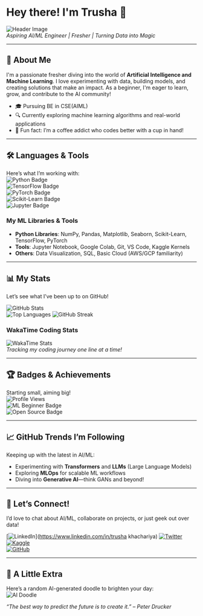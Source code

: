 # Hey there! I'm Trusha 👋

![Header Image](https://via.placeholder.com/1200x300.png?text=AI+and+ML+Enthusiast)  
*Aspiring AI/ML Engineer | Fresher | Turning Data into Magic*

---

## 🌟 About Me
I'm a passionate fresher diving into the world of **Artificial Intelligence and Machine Learning**. I love experimenting with data, building models, and creating solutions that make an impact. As a beginner, I'm eager to learn, grow, and contribute to the AI community!

- 🎓 Pursuing BE in CSE(AIML) 
- 🔍 Currently exploring machine learning algorithms and real-world applications  
- 🌱 Fun fact: I’m a coffee addict who codes better with a cup in hand!  

---

## 🛠️ Languages & Tools
Here’s what I’m working with:  
<img src="https://img.shields.io/badge/Python-3776AB?style=flat-square&logo=python&logoColor=white" alt="Python Badge"/>  
<img src="https://img.shields.io/badge/TensorFlow-FF6F00?style=flat-square&logo=tensorflow&logoColor=white" alt="TensorFlow Badge"/>  
<img src="https://img.shields.io/badge/PyTorch-EE4C2C?style=flat-square&logo=pytorch&logoColor=white" alt="PyTorch Badge"/>  
<img src="https://img.shields.io/badge/Scikit--Learn-F7931E?style=flat-square&logo=scikit-learn&logoColor=white" alt="Scikit-Learn Badge"/>  
<img src="https://img.shields.io/badge/Jupyter-F37626?style=flat-square&logo=jupyter&logoColor=white" alt="Jupyter Badge"/>  

### My ML Libraries & Tools  
- **Python Libraries**: NumPy, Pandas, Matplotlib, Seaborn, Scikit-Learn, TensorFlow, PyTorch  
- **Tools**: Jupyter Notebook, Google Colab, Git, VS Code, Kaggle Kernels  
- **Others**: Data Visualization, SQL, Basic Cloud (AWS/GCP familiarity)  

---

## 📊 My Stats
Let’s see what I’ve been up to on GitHub!  

![GitHub Stats](https://github-readme-stats.vercel.app/api?username=https://github.com/Trusha-7Span&show_icons=true&theme=radical&hide_border=true)  
![Top Languages](https://github-readme-stats.vercel.app/api/top-langs/?username=[[YourGitHubUsername]](https://github.com/Trusha-7Span)&layout=compact&theme=radical&hide_border=true)  
![GitHub Streak](https://github-readme-streak-stats.herokuapp.com/?user=[[YourGitHubUsername]](https://github.com/Trusha-7Span)&theme=radical&hide_border=true)  

### WakaTime Coding Stats  
![WakaTime Stats](https://github-readme-stats.vercel.app/api/wakatime?username=[YourWakaTimeUsername]&theme=radical&hide_border=true)  
*Tracking my coding journey one line at a time!*

---

## 🏆 Badges & Achievements
Starting small, aiming big!  
![Profile Views](https://komarev.com/ghpvc/?username=https://github.com/Trusha-7Span&color=blueviolet)  
<img src="https://img.shields.io/badge/ML%20Beginner-Exploring-orange?style=flat-square" alt="ML Beginner Badge"/>  
<img src="https://img.shields.io/badge/Open%20Source-Learner-green?style=flat-square" alt="Open Source Badge"/>  

---



## 📈 GitHub Trends I’m Following
Keeping up with the latest in AI/ML:  
- Experimenting with **Transformers** and **LLMs** (Large Language Models)  
- Exploring **MLOps** for scalable ML workflows  
- Diving into **Generative AI**—think GANs and beyond!  

---

## 🤝 Let’s Connect!
I’d love to chat about AI/ML, collaborate on projects, or just geek out over data!  

[<img src="https://img.shields.io/badge/LinkedIn-0077B5?style=for-the-badge&logo=linkedin&logoColor=white" alt="LinkedIn"/>](https://www.linkedin.com/in/trusha khachariya)
[<img src="https://img.shields.io/badge/Twitter-1DA1F2?style=for-the-badge&logo=twitter&logoColor=white" alt="Twitter"/>](https://twitter.com/trushapatel216)  
[<img src="https://img.shields.io/badge/Kaggle-20BEFF?style=for-the-badge&logo=kaggle&logoColor=white" alt="Kaggle"/>](https://www.kaggle.com/trusha21)  
[<img src="https://img.shields.io/badge/GitHub-181717?style=for-the-badge&logo=github&logoColor=white" alt="GitHub"/>]([https://github.com/](https://github.com/Trusha-7Span))  

---

## 🎨 A Little Extra
Here’s a random AI-generated doodle to brighten your day:  
![AI Doodle](https://via.placeholder.com/200x200.png?text=AI+Art)  

*“The best way to predict the future is to create it.” – Peter Drucker*
